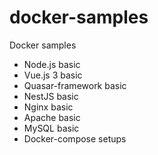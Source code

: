 # docker-samples
Docker samples

- Node.js basic
- Vue.js 3 basic
- Quasar-framework basic
- NestJS basic
- Nginx basic
- Apache basic
- MySQL basic
- Docker-compose setups
